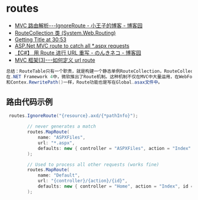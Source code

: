 # routes

- [MVC 路由解析---IgnoreRoute - 小王子的博客 - 博客园](https://www.cnblogs.com/xiaowangzi1987/p/9224175.html)
- [RouteCollection 类 (System.Web.Routing)](<https://msdn.microsoft.com/zh-cn/vstudio/system.web.routing.routecollection(v=vs.80)>)
- [Getting Title at 30:53](https://www.cnblogs.com/Leo_wl/p/3779666.html)
- [ASP.Net MVC route to catch all \*.aspx requests](https://stackoverflow.com/questions/36156496/asp-net-mvc-route-to-catch-all-aspx-requests)
- [【C#】 用 Route 进行 URL 重写 - のんきネコ - 博客园](https://www.cnblogs.com/nonkicat/p/3796590.html)
- [MVC 框架(3)---如何定义 url route](https://blog.csdn.net/shuanger_/article/details/41315643)

```c#
总结：RouteTable只有一个职责，就是构建一个静态单例RouteCollection，RouteCollection是一个泛型类:Collection<RouteBase>。这个RouteCollection用来保存路由规则的集合。
在.NET Framework 4中，微软推出了Route机制。这种机制不仅在MVC中大量运用，在WebForm中也可以使用。
和Contex.RewritePath()一样，Route功能也是写在Global.asax文件中。
```

## 路由代码示例

```c#
 routes.IgnoreRoute("{resource}.axd/{*pathInfo}");

        // never generates a match
        routes.MapRoute(
            name: "ASPXFiles",
            url: "*.aspx",
            defaults: new { controller = "ASPXFiles", action = "Index" }
        );

        // Used to process all other requests (works fine)
        routes.MapRoute(
            name: "Default",
            url: "{controller}/{action}/{id}",
            defaults: new { controller = "Home", action = "Index", id = UrlParameter.Optional }
        );
```
